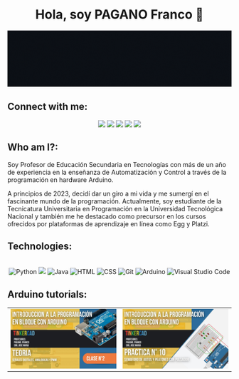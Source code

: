 <div align="center">
<h1 align="center">Hola, soy PAGANO Franco 👋</h1>
</div>
<img src="https://github.com/PaganoFranco/PaganoFranco/blob/main/PORTADA%20PRESENTACION%20GIT%20HUB.gif?raw=true">

## Connect with me:
<div align="center">
  <!-- Work Links -->
  <a href="https://github.com/PaganoFranco" target="_blank"><img src="https://img.shields.io/badge/GitHub-100000?style=for-the-badge&logo=github&logoColor=white" target="_blank"></a>
  <a href="https://www.linkedin.com/in/franco-pagano-341814235/" target="_blank"><img src="https://img.shields.io/badge/-LinkedIn-%230077B5?style=for-the-badge&logo=linkedin&logoColor=white" target="_blank"></a>
  <a href = "mailto:francopaganoo2015@gmail.com"><img src="https://img.shields.io/badge/Gmail-D14836?style=for-the-badge&logo=gmail&logoColor=white"></a>
  <!-- Social Links -->
  <a href="https://www.instagram.com/franco_pagano24/" target="_blank"><img src="https://img.shields.io/badge/-Instagram-%23E4405F?style=for-the-badge&logo=instagram&logoColor=white" target="_blank"></a>
  <!-- OTH Links -->
  <a href="https://open.spotify.com/user/31po6lribuakflfkvrj7pvlff2ny?si=b19fe220a5c64663" target="_blank"><img src="https://img.shields.io/badge/Spotify-1ED760?style=for-the-badge&logo=spotify&logoColor=white"target="_blank"></a>
</div>

## Who am I?:
Soy Profesor de Educación Secundaria en Tecnologías con más de un año de experiencia en la enseñanza de Automatización y Control a través de la programación en hardware Arduino. 

A principios de 2023, decidí dar un giro a mi vida y me sumergí en el fascinante mundo de la programación. Actualmente, soy estudiante de la Tecnicatura Universitaria en Programación 
en la Universidad Tecnológica Nacional y también me he destacado como precursor en los cursos ofrecidos por plataformas de aprendizaje en línea como Egg y Platzi.

## Technologies:
<div align="center">
  <br>
  <!-- Python --> <img src="https://img.shields.io/badge/Python-FFD43B?style=for-the-badge&logo=python&logoColor=blue" alt="Python">
  <!-- JavaScript --> <img src="https://img.shields.io/badge/JavaScript-323330?style=for-the-badge&logo=javascript&logoColor=F7DF1E">
  <!-- Java -->  <img src="https://img.shields.io/badge/Java-007396?style=for-the-badge&logo=openjdk&logoColor=white&labelColor=007396" alt="Java">
  <!-- HTML --> <img src="https://img.shields.io/badge/HTML-E34F26?style=for-the-badge&logo=html5&logoColor=white" alt="HTML">
  <!-- CSS --> <img src="https://img.shields.io/badge/CSS-1572B6?style=for-the-badge&logo=css3&logoColor=white" alt="CSS">
  <!-- GIT --> <img src="https://img.shields.io/badge/Git-F05032?style=for-the-badge&logo=git&logoColor=white" alt="Git">
  <!-- Arduino --> <img src="https://img.shields.io/badge/Arduino-00979C?style=for-the-badge&logo=Arduino&logoColor=white" alt="Arduino">
  <!-- Visual Studio Code--> <img src="https://img.shields.io/badge/Visual%20Studio%20Code-007ACC?style=for-the-badge&logo=visual-studio-code&logoColor=white" alt="Visual Studio Code">
  <br>
</div>


## Arduino tutorials:
<table style="width:100%">
<tr>
<td>
<a href="https://www.youtube.com/watch?v=hN9P8-n3NcA&t=842s">
<img src="https://github.com/PaganoFranco/PaganoFranco/blob/main/Video1.jpg?raw=true">
</a>
</td>
<td>
<a href="https://www.youtube.com/watch?v=qMFp05F73Jk">
<img src="https://github.com/PaganoFranco/PaganoFranco/blob/main/Video.jpg?raw=true">
</a>
</td>
</tr>
</table>
